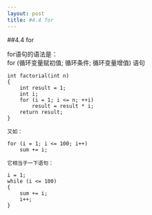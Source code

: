 ```yaml
---
layout: post
title: #4.4 for
---
```

##4.4 for

for语句的语法是：<br>
for (循环变量赋初值; 循环条件; 循环变量增值) 语句

	int factorial(int n)
	{
		int result = 1;
		int i;
		for (i = 1; i <= n; ++i)
			result = result * i;
		return result;
	}

	又如：

	for (i = 1; i <= 100; i++)
		sum += i;

	它相当于一下语句：

	i = 1;
	while (i <= 100)
	{
		sum += i;
		i++;
	}

